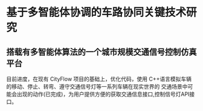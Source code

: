# 基于多智能体协调的车路协同关键技术研究
## 搭载有多智能体算法的一个城市规模交通信号控制仿真平台
目前进度，在现有 CityFlow 项目的基础上，优化代码，使用 C++语言模拟车辆的移动、停止、转弯、遵守交通信号灯等一系列车辆在现实世界的
交通场景中可能会出现的动作(已完成)，为用户提供方便的获取交通信息接口,控制信号灯API接口。
